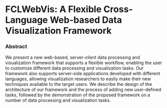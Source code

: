 # FCLWebVis: A Flexible Cross-Language Web-based Data Visualization Framework
### Abstract
We present a new web-based, server-client data processing and visualization framework that supports a flexible workflow, enabling the user to customize different data processing and visualization tasks. Our framework also supports server-side applications developed with different languages, allowing visualization researchers to easily make their new techniques available to the target users. We describe the design of the architecture of our framework and the process of adding new user-defined tasks, followed by the demonstration of the proposed framework on a number of data processing and visualization tasks. 
